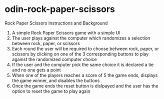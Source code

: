 # odin-rock-paper-scissors
Rock Paper Scissors Instructions and Background
1. A simple Rock Paper Scissors game with a simple UI
2. The user plays against the computer which randomizes a selection between rock, paper, or scissors
3. Each round the user will be required to choose between rock, paper, or scissors by clicking on one of the 3 corresponding buttons to play against the randomized computer choice
4. If the user and the computer pick the same choice it is declared a tie and no one gets a point 
5. When one of the players reaches a score of 5 the game ends, displays the game winner, and disables the buttons 
6. Once the game ends the reset button is dislpayed and the user has the option to reset the game to play again